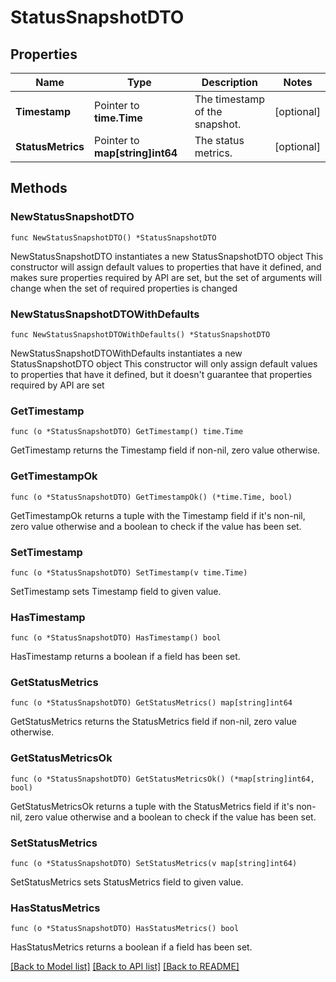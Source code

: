 # StatusSnapshotDTO

## Properties

Name | Type | Description | Notes
------------ | ------------- | ------------- | -------------
**Timestamp** | Pointer to **time.Time** | The timestamp of the snapshot. | [optional] 
**StatusMetrics** | Pointer to **map[string]int64** | The status metrics. | [optional] 

## Methods

### NewStatusSnapshotDTO

`func NewStatusSnapshotDTO() *StatusSnapshotDTO`

NewStatusSnapshotDTO instantiates a new StatusSnapshotDTO object
This constructor will assign default values to properties that have it defined,
and makes sure properties required by API are set, but the set of arguments
will change when the set of required properties is changed

### NewStatusSnapshotDTOWithDefaults

`func NewStatusSnapshotDTOWithDefaults() *StatusSnapshotDTO`

NewStatusSnapshotDTOWithDefaults instantiates a new StatusSnapshotDTO object
This constructor will only assign default values to properties that have it defined,
but it doesn't guarantee that properties required by API are set

### GetTimestamp

`func (o *StatusSnapshotDTO) GetTimestamp() time.Time`

GetTimestamp returns the Timestamp field if non-nil, zero value otherwise.

### GetTimestampOk

`func (o *StatusSnapshotDTO) GetTimestampOk() (*time.Time, bool)`

GetTimestampOk returns a tuple with the Timestamp field if it's non-nil, zero value otherwise
and a boolean to check if the value has been set.

### SetTimestamp

`func (o *StatusSnapshotDTO) SetTimestamp(v time.Time)`

SetTimestamp sets Timestamp field to given value.

### HasTimestamp

`func (o *StatusSnapshotDTO) HasTimestamp() bool`

HasTimestamp returns a boolean if a field has been set.

### GetStatusMetrics

`func (o *StatusSnapshotDTO) GetStatusMetrics() map[string]int64`

GetStatusMetrics returns the StatusMetrics field if non-nil, zero value otherwise.

### GetStatusMetricsOk

`func (o *StatusSnapshotDTO) GetStatusMetricsOk() (*map[string]int64, bool)`

GetStatusMetricsOk returns a tuple with the StatusMetrics field if it's non-nil, zero value otherwise
and a boolean to check if the value has been set.

### SetStatusMetrics

`func (o *StatusSnapshotDTO) SetStatusMetrics(v map[string]int64)`

SetStatusMetrics sets StatusMetrics field to given value.

### HasStatusMetrics

`func (o *StatusSnapshotDTO) HasStatusMetrics() bool`

HasStatusMetrics returns a boolean if a field has been set.


[[Back to Model list]](../README.md#documentation-for-models) [[Back to API list]](../README.md#documentation-for-api-endpoints) [[Back to README]](../README.md)


